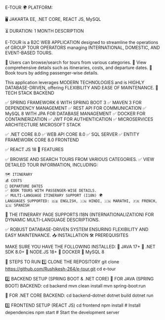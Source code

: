 E-TOUR 🌍
PLATFORM:

🖥 JAKARTA EE, .NET CORE, REACT JS, MySQL

⏳ DURATION: 1 MONTH
DESCRIPTION

E-TOUR is a B2C WEB APPLICATION designed to streamline the operations of GROUP TOUR OPERATORS managing INTERNATIONAL, DOMESTIC, AND EVENT-BASED TOURS.

🔹 Users can browse/search for tours from various categories.
🔹 View comprehensive details such as itineraries, costs, and departure dates.
🔹 Book tours by adding passenger-wise details.

This application leverages MODERN TECHNOLOGIES and is HIGHLY DATABASE-DRIVEN, offering FLEXIBILITY AND EASE OF MAINTENANCE.
🌟 TECH STACK
BACKEND

✅ SPRING FRAMEWORK 6 WITH SPRING BOOT 3
✅ MAVEN 3 FOR DEPENDENCY MANAGEMENT
✅ REST API FOR COMMUNICATION
✅ MySQL 8 WITH JPA FOR DATABASE MANAGEMENT
✅ DOCKER FOR CONTAINERIZATION
✅ JWT FOR AUTHENTICATION
✅ MICROSERVICES ARCHITECTURE
MICROSOFT STACK

✅ .NET CORE 8.0
✅ WEB API CORE 8.0
✅ SQL SERVER
✅ ENTITY FRAMEWORK CORE 8.0
FRONTEND

✅ REACT JS 18
🚀 FEATURES

✅ BROWSE AND SEARCH TOURS FROM VARIOUS CATEGORIES.
✅ VIEW DETAILED TOUR INFORMATION, INCLUDING:

    🗺 ITINERARY
    💰 COSTS
    📅 DEPARTURE DATES
    ✅ BOOK TOURS WITH PASSENGER-WISE DETAILS.
    ✅ MULTI-LANGUAGE ITINERARY SUPPORT (I18N) 🌍
    LANGUAGES SUPPORTED: 🇬🇧 ENGLISH, 🇮🇳 HINDI, 🇮🇳 MARATHI, 🇫🇷 FRENCH, 🇪🇸 SPANISH

📌 THE ITINERARY PAGE SUPPORTS I18N (INTERNATIONALIZATION) FOR DYNAMIC MULTI-LANGUAGE DESCRIPTIONS.

✅ ROBUST DATABASE-DRIVEN SYSTEM ENSURING FLEXIBILITY AND EASY MAINTENANCE.
📥 INSTALLATION
🛠 PREREQUISITES

MAKE SURE YOU HAVE THE FOLLOWING INSTALLED:
🔹 JAVA 17+
🔹 .NET SDK 8.0+
🔹 NODE.JS 18+
🔹 DOCKER
🔹 MySQL 8

📌 STEPS TO RUN
1️⃣ CLONE THE REPOSITORY
    git clone https://github.com/Rushikesh-264/e-tour.git
    cd e-tour

2️⃣ BACKEND SETUP (SPRING BOOT & .NET CORE)
🔹 FOR JAVA (SPRING BOOT) BACKEND:
    cd backend
    mvn clean install
    mvn spring-boot:run

🔹 FOR .NET CORE BACKEND:
    cd backend-dotnet
    dotnet build
    dotnet run

3️⃣ FRONTEND SETUP (REACT JS)
    cd frontend
    npm install  # Install dependencies
    npm start    # Start the development server


